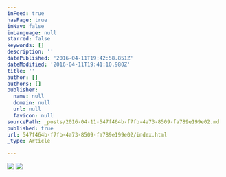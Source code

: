 ```yaml
---
inFeed: true
hasPage: true
inNav: false
inLanguage: null
starred: false
keywords: []
description: ''
datePublished: '2016-04-11T19:42:58.851Z'
dateModified: '2016-04-11T19:41:10.980Z'
title: ''
author: []
authors: []
publisher:
  name: null
  domain: null
  url: null
  favicon: null
sourcePath: _posts/2016-04-11-547f464b-f7fb-4a73-8509-fa789e199e02.md
published: true
url: 547f464b-f7fb-4a73-8509-fa789e199e02/index.html
_type: Article

---
```

![](https://the-grid-user-content.s3-us-west-2.amazonaws.com/bc875818-7f1c-4470-a9b9-e1389f633cf2.jpg)
![](https://s3-us-west-2.amazonaws.com/the-grid-img/p/36027ddb9aa1b944f9e7c3a09fc71229506b18fe.jpg)